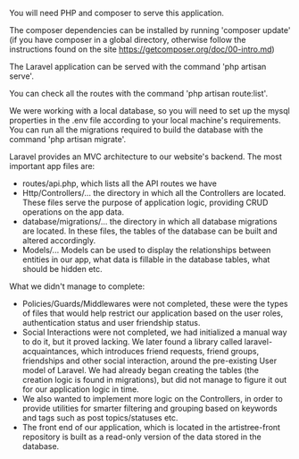 You will need PHP and composer to serve this application. 

The composer dependencies can be installed by running 'composer update' (if you have composer
in a global directory, otherwise follow the instructions found on the site https://getcomposer.org/doc/00-intro.md)

The Laravel application can be served with the command 'php artisan serve'.

You can check all the routes with the command 'php artisan route:list'.

We were working with a local database, so you will need to set up the mysql properties in the .env file according to your local machine's requirements. You can run all the migrations required to build the database with the command 'php artisan migrate'.

Laravel provides an MVC architecture to our website's backend.
The most important app files are:
- routes/api.php, which lists all the API routes we have
- Http/Controllers/... the directory in which all the Controllers are located. These files serve the purpose of application logic, providing CRUD operations on the app data. 
- database/migrations/... the directory in which all database migrations are located. In these files, the tables of the database can be built and altered accordingly.
- Models/... Models can be used to display the relationships between entities in our app, what data is fillable in the database tables, what should be hidden etc.

What we didn't manage to complete:
- Policies/Guards/Middlewares were not completed, these were the types of files that would help restrict our application based on the user roles, authentication status and user friendship status.
- Social Interactions were not completed, we had initialized a manual way to do it, but it proved lacking. We later found a library called laravel-acquaintances, which introduces friend requests, friend groups, friendships and other social interaction, around the pre-existing User model of Laravel. We had already began creating the tables (the creation logic is found in migrations), but did not manage to figure it out for our application logic in time.
- We also wanted to implement more logic on the Controllers, in order to provide utilities for smarter filtering and grouping based on keywords and tags such as post topics/statuses etc.
- The front end of our application, which is located in the artistree-front repository is built as a read-only version of the data stored in the database.